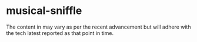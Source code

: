 # musical-sniffle

The content in may vary as per the recent advancement but will adhere with the tech latest reported as that point in time.
